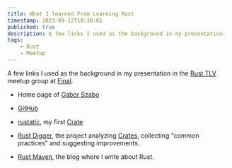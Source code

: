 ```yaml
---
title: What I learned From Learning Rust
timestamp: 2023-09-12T10:30:01
published: true
description: A few links I used as the background in my presentation.
tags:
    - Rust
    - Meetup
---
```


A few links I used as the background in my presentation in the [Rust TLV](https://www.meetup.com/rust-tlv/) meetup group at [Final](https://www.final.co.il/).

* Home page of [Gabor Szabo](https://szabgab.com/)
* [GitHub](https://github.com/szabgab)

* [rustatic](https://rustatic.code-maven.com/), my first [Crate](https://crates.io/)
* [Rust Digger](https://rust-digger.code-maven.com/), the project analyzing [Crates](https://crates.io/), collecting "common practices" and suggesting improvements.
* [Rust Maven](https://rust.code-maven.com/), the blog where I write about Rust.

